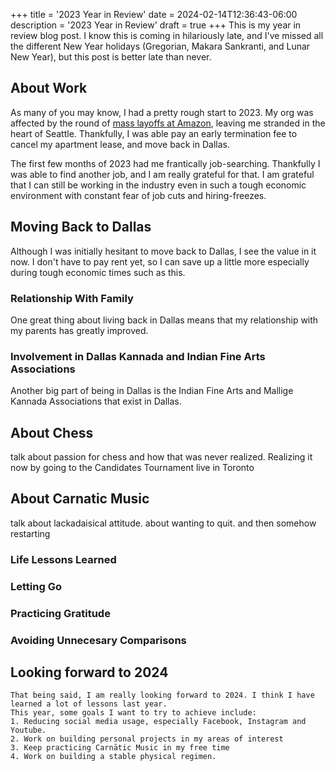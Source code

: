+++
title = '2023 Year in Review'
date = 2024-02-14T12:36:43-06:00
description = '2023 Year in Review'
draft = true
+++
This is my year in review blog post. I know this is coming in hilariously late,
and I've missed all the different New Year holidays (Gregorian, Makara Sankranti, and Lunar New Year), but
this post is better late than never.

## About Work
As many of you may know, I had a pretty rough start to 2023. My org was affected by the
round of [mass layoffs at Amazon](https://www.businessinsider.com/amazon-layoffs), leaving me stranded in the heart of
Seattle. Thankfully, I was able pay an early termination fee to cancel my apartment lease, and move back in Dallas.

The first few months of 2023 had me frantically job-searching. Thankfully I was able to find another job, and I am really grateful for that.
I am grateful that I can still be working in the industry even in such a tough economic environment with constant fear of job cuts
and hiring-freezes.

## Moving Back to Dallas
Although I was initially hesitant to move back to Dallas, I see the value in it now. I don't
have to pay rent yet, so I can save up a little more especially during tough economic times such as this.

### Relationship With Family
One great thing about living back in Dallas means that my relationship with my parents has greatly improved.

### Involvement in Dallas Kannada and Indian Fine Arts Associations
Another big part of being in Dallas is the Indian Fine Arts and Mallige Kannada Associations that exist in Dallas.

## About Chess
talk about passion for chess and how that was never realized. Realizing it now by going to the Candidates Tournament live
in Toronto
## About Carnatic Music
talk about lackadaisical attitude. about wanting to quit. and then somehow restarting

### Life Lessons Learned
### Letting Go
### Practicing Gratitude
### Avoiding Unnecesary Comparisons

## Looking forward to 2024
    That being said, I am really looking forward to 2024. I think I have learned a lot of lessons last year.
    This year, some goals I want to try to achieve include:
    1. Reducing social media usage, especially Facebook, Instagram and Youtube.
    2. Work on building personal projects in my areas of interest
    3. Keep practicing Carnātic Music in my free time
    4. Work on building a stable physical regimen.